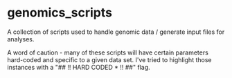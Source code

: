 # genomics_scripts
A collection of scripts used to handle genomic data / generate input files for analyses.

A word of caution - many of these scripts will have certain parameters hard-coded and specific to a given data set. I've tried to highlight those instances with a "## !! HARD CODED * !! ##" flag.
